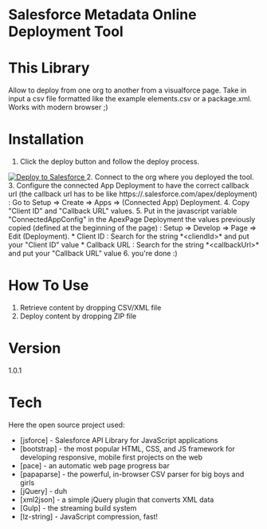 Salesforce Metadata Online Deployment Tool
==========================

This Library
============
Allow to deploy from one org to another from a visualforce page.
Take in input a csv file formatted like the example elements.csv or a package.xml.
Works with modern browser ;)

Installation
============
1. Click the deploy button and follow the deploy process.
<a href="https://githubsfdeploy.herokuapp.com?owner=ForceComDeveloper&repo=sfdc-metadata-deployer">
  <img alt="Deploy to Salesforce"
       src="https://raw.githubusercontent.com/afawcett/githubsfdeploy/master/src/main/webapp/resources/img/deploy.png">
</a>
2. Connect to the org where you deployed the tool.
3. Configure the connected App Deployment to have the correct callback url (the callback url has to be like https://<your_node_instance>.salesforce.com/apex/deployment) : Go to Setup => Create => Apps => (Connected App) Deployment.
4. Copy "Client ID" and "Callback URL" values.
5. Put in the javascript variable "ConnectedAppConfig" in the ApexPage Deployment the values previously copied (defined at the beginning of the page) : Setup => Develop => Page => Edit (Deployment).
    * Client ID : Search for the string *&lt;cliendId&gt;* and put your "Client ID" value
    * Callback URL : Search for the string *&lt;callbackUrl&gt;* and put your "Callback URL" value
6. you're done :)

How To Use
==========
1. Retrieve content by dropping CSV/XML file
2. Deploy content by dropping ZIP file

Version
=======
1.0.1

Tech
====

Here the open source project used:

* [jsforce] - Salesforce API Library for JavaScript applications
* [bootstrap] - the most popular HTML, CSS, and JS framework for developing responsive, mobile first projects on the web
* [pace] - an automatic web page progress bar
* [papaparse] - the powerful, in-browser CSV parser for big boys and girls
* [jQuery] - duh
* [xml2json] - a simple jQuery plugin that converts XML data
* [Gulp] - the streaming build system
* [lz-string] - JavaScript compression, fast!
